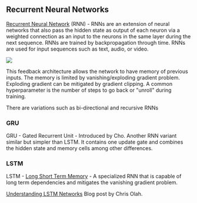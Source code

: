 ## Recurrent Neural Networks
[Recurrent Neural Network](https://en.wikipedia.org/wiki/Recurrent_neural_network) (RNN) - RNNs are an extension of neural networks that also pass the hidden state as output of each neuron via a weighted connection as an input to the neurons in the same layer during the next sequence. RNNs are trained by backpropagation through time. RNNs are used for input sequences such as text, audio, or video.  

<img src="https://github.com/andrewt3000/MachineLearning/blob/master/img/rnn.png" />  

This feedback architecture allows the network to have memory of previous inputs. The memory is limited by vanishing/exploding gradient problem. Exploding gradient can be mitigated by gradient clipping. A common hyperparameter is the number of steps to go back or "unroll" during training. 

There are variations such as bi-directional and recursive RNNs  

### GRU
GRU - Gated Recurrent Unit - Introduced by Cho. Another RNN variant similar but simpler than LSTM. It contains one update gate and combines the hidden state and memory cells among other differences.  

### LSTM
LSTM - [Long Short Term Memory](http://deeplearning.cs.cmu.edu/pdfs/Hochreiter97_lstm.pdf) - A specialized RNN that is capable of long term dependencies and mitigates the vanishing gradient problem.  

[Understanding LSTM Networks](http://colah.github.io/posts/2015-08-Understanding-LSTMs/) Blog post by Chris Olah.  

